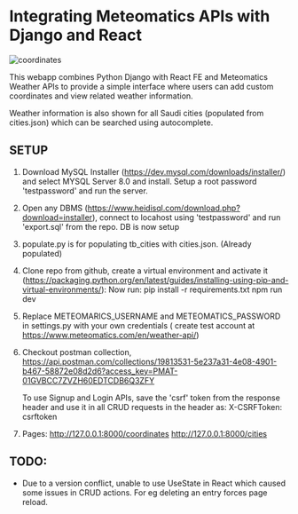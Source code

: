# Integrating Meteomatics APIs with Django and React

![coordinates](https://github.com/fahadtahir/meteomatics-django-react/assets/10499583/e052fc52-2bde-4a89-b634-bd702315fc46)


This webapp combines Python Django with React FE and Meteomatics Weather APIs to provide a simple interface where users can add custom coordinates and view related weather information. 

Weather information is also shown for all Saudi cities (populated from cities.json) which can be searched using autocomplete.



## SETUP
1.    Download MySQL Installer (https://dev.mysql.com/downloads/installer/) and select MYSQL Server 8.0 and install. Setup a root password 'testpassword' and run the server.
   
2. Open any DBMS (https://www.heidisql.com/download.php?download=installer), connect to locahost using 'testpassword' and run 'export.sql' from the repo. DB is now setup
   
3. populate.py is for populating tb_cities with cities.json. (Already populated)

4. Clone repo from github, create a virtual environment and activate it (https://packaging.python.org/en/latest/guides/installing-using-pip-and-virtual-environments/):
Now run:
	pip install -r requirements.txt
	npm run dev

5. Replace METEOMARICS_USERNAME and METEOMATICS_PASSWORD in settings.py with your own credentials ( create test account at https://www.meteomatics.com/en/weather-api/)

6. Checkout postman collection, https://api.postman.com/collections/19813531-5e237a31-4e08-4901-b467-58872e08d2d6?access_key=PMAT-01GVBCC7ZVZH60EDTCDB6Q3ZFY

	To use Signup and Login APIs, save the 'csrf' token from the response header and use it in all CRUD requests in the header as: X-CSRFToken: csrftoken
   
9. Pages: http://127.0.0.1:8000/coordinates
http://127.0.0.1:8000/cities




## TODO:
- Due to a version conflict, unable to use UseState in React which caused some issues in CRUD actions. For eg deleting an entry forces page reload.
